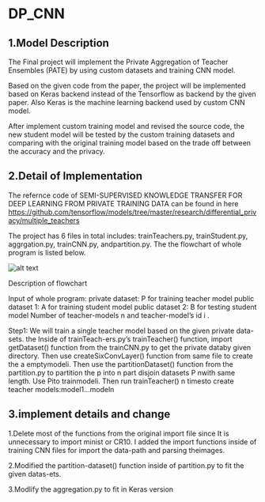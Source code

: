 # DP_CNN

## 1.Model Description 

  The Final project will implement the Private Aggregation of Teacher Ensembles (PATE) by using custom datasets and training CNN model.

  Based on the given code from the paper, the project will be implemented based on  Keras backend instead of the Tensorflow as backend by the given paper. Also Keras is the machine learning backend used by custom CNN model. 

  After implement custom training model and revised the source code, the new student model will be tested by the custom training datasets and comparing with the original training model based on the trade off between the accuracy and the privacy.
  
  
## 2.Detail of Implementation
  
   The refernce code of  SEMI-SUPERVISED KNOWLEDGE TRANSFER
FOR DEEP LEARNING FROM PRIVATE TRAINING DATA can be found in here   https://github.com/tensorflow/models/tree/master/research/differential_privacy/multiple_teachers

   The project has 6 files in total includes: trainTeachers.py, trainStudent.py, aggrgation.py, trainCNN.py, andpartition.py. The the flowchart of whole program is listed below.
   
 ![alt text](DP_CNN/Diagram.png)
 
 Description of flowchart
 
 Input of whole program:
 private dataset: P for training teacher model
 public dataset 1: A for training student model
 public dataset 2: B for testing student model
 Number of teacher-models n and teacher-model’s id i .
 
 Step1: We will train a single teacher model based on the given private data-sets. the Inside of trainTeach-ers.py’s trainTeacher() function, import getDataset() function from the trainCNN.py to get the private databy given directory. Then use createSixConvLayer() function from same file to create the a emptymodeli. Then use the partitionDataset() function from the partition.py to partition the p into n part disjoin datasets P nwith same length.  Use Pito trainmodeli.  Then run trainTeacher() n timesto create teacher models:model1...modeln

 
## 3.implement details and change

  1.Delete most of the functions from the original import file since It is unnecessary to import minist or CR10. I added the import functions inside of training CNN files for import the data-path and parsing theimages.
  
  2.Modified the partition-dataset() function inside of partition.py to fit the given datas-ets.
  
  3.Modlify the aggregation.py to fit in Keras version



